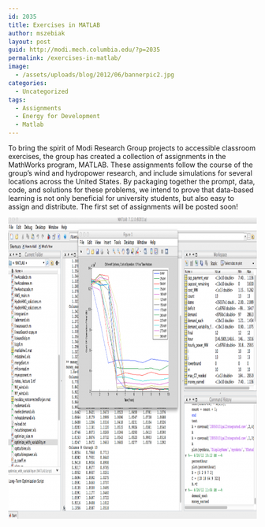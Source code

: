 ```yaml
---
id: 2035
title: Exercises in MATLAB
author: mszebiak
layout: post
guid: http://modi.mech.columbia.edu/?p=2035
permalink: /exercises-in-matlab/
image:
  - /assets/uploads/blog/2012/06/bannerpic2.jpg
categories:
  - Uncategorized
tags:
  - Assignments
  - Energy for Development
  - Matlab
---
```

To bring the spirit of Modi Research Group projects to accessible classroom exercises, the group has created a collection of assignments in the MathWorks program, MATLAB. These assignments follow the course of the group&#8217;s wind and hydropower research, and include simulations for several locations across the United States. By packaging together the prompt, data, code, and solutions for these problems, we intend to prove that data-based learning is not only beneficial for university students, but also easy to assign and distribute. The first set of assignments will be posted soon!

[<img src="/assets/uploads/blog/2012/06/Matlab-Promo-1024x612.png" alt="Matlab-Promo" width="1024" height="612" class="alignnone size-large wp-image-2274" />][1]

 [1]: /assets/uploads/blog/2012/06/Matlab-Promo.png